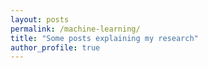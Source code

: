 ```yaml
---
layout: posts
permalink: /machine-learning/
title: "Some posts explaining my research"
author_profile: true
---
```

